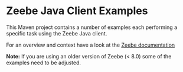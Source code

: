 # Zeebe Java Client Examples

This Maven project contains a number of examples each performing a specific task using the Zeebe
Java client.

For an overview and context have a look at
the [Zeebe documentation](https://docs.camunda.io/docs/product-manuals/clients/java-client-examples/index)

**Note:** If you are using an older version of Zeebe (< 8.0) some of the examples need to be adjusted.
